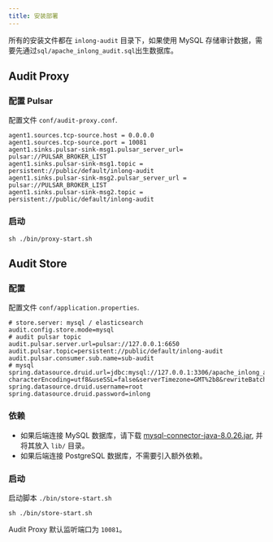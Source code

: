 ```yaml
---
title: 安装部署
---
```


所有的安装文件都在 `inlong-audit` 目录下，如果使用 MySQL 存储审计数据，需要先通过`sql/apache_inlong_audit.sql`出生数据库。

## Audit Proxy
### 配置 Pulsar
配置文件 `conf/audit-proxy.conf`. 
```Shell
agent1.sources.tcp-source.host = 0.0.0.0
agent1.sources.tcp-source.port = 10081
agent1.sinks.pulsar-sink-msg1.pulsar_server_url= pulsar://PULSAR_BROKER_LIST
agent1.sinks.pulsar-sink-msg1.topic = persistent://public/default/inlong-audit
agent1.sinks.pulsar-sink-msg2.pulsar_server_url = pulsar://PULSAR_BROKER_LIST
agent1.sinks.pulsar-sink-msg2.topic = persistent://public/default/inlong-audit
```

### 启动
```Shell
sh ./bin/proxy-start.sh
```

## Audit Store
### 配置
配置文件 `conf/application.properties`. 

```Shell
# store.server: mysql / elasticsearch 
audit.config.store.mode=mysql
# audit pulsar topic
audit.pulsar.server.url=pulsar://127.0.0.1:6650
audit.pulsar.topic=persistent://public/default/inlong-audit
audit.pulsar.consumer.sub.name=sub-audit
# mysql
spring.datasource.druid.url=jdbc:mysql://127.0.0.1:3306/apache_inlong_audit?characterEncoding=utf8&useSSL=false&serverTimezone=GMT%2b8&rewriteBatchedStatements=true&allowMultiQueries=true&zeroDateTimeBehavior=CONVERT_TO_NULL
spring.datasource.druid.username=root
spring.datasource.druid.password=inlong
```

### 依赖
- 如果后端连接 MySQL 数据库，请下载 [mysql-connector-java-8.0.26.jar](https://repo1.maven.org/maven2/mysql/mysql-connector-java/8.0.26/mysql-connector-java-8.0.26.jar), 并将其放入 `lib/` 目录。
- 如果后端连接 PostgreSQL 数据库，不需要引入额外依赖。

### 启动
启动脚本 `./bin/store-start.sh`
```Shell
sh ./bin/store-start.sh
```

Audit Proxy 默认监听端口为 `10081`。
